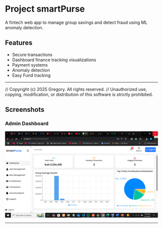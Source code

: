 # Project smartPurse

A fintech web app to manage group savings and detect fraud using ML anomaly detection.

## Features
- Secure transactions
- Dashboard finance tracking visualizations
- Payment systems
- Anomaly detection
- Easy Fund tracking
********************
// Copyright (c) 2025 Gregory. All rights reserved.
// Unauthorized use, copying, modification, or distribution of this software is strictly prohibited.

## Screenshots

### Admin Dashboard
![Dashboard Screenshot](https://github.com/101withgregory/smartPurse/blob/main/screenshots/Screenshot%20(136).png)


---
